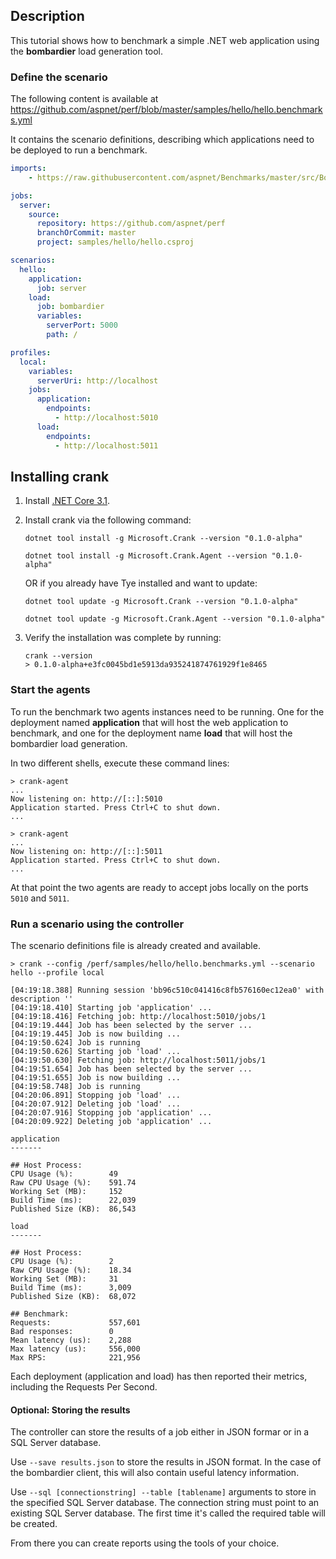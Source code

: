 ## Description

This tutorial shows how to benchmark a simple .NET web application using the __bombardier__ load generation tool.

### Define the scenario

The following content is available at https://github.com/aspnet/perf/blob/master/samples/hello/hello.benchmarks.yml

It contains the scenario definitions, describing which applications need to be deployed to run a benchmark.

```yml
imports:
    - https://raw.githubusercontent.com/aspnet/Benchmarks/master/src/BombardierClient/bombardier.yml

jobs:
  server:
    source:
      repository: https://github.com/aspnet/perf
      branchOrCommit: master
      project: samples/hello/hello.csproj

scenarios:
  hello:
    application:
      job: server
    load:
      job: bombardier
      variables:
        serverPort: 5000
        path: /

profiles:
  local:
    variables:
      serverUri: http://localhost
    jobs: 
      application:
        endpoints: 
          - http://localhost:5010
      load:
        endpoints: 
          - http://localhost:5011
```
## Installing crank

1. Install [.NET Core 3.1](<http://dot.net>).
2. Install crank via the following command:

    ```text
    dotnet tool install -g Microsoft.Crank --version "0.1.0-alpha"
    ```

    ```text
    dotnet tool install -g Microsoft.Crank.Agent --version "0.1.0-alpha"
    ```

    OR if you already have Tye installed and want to update:

    ```text
    dotnet tool update -g Microsoft.Crank --version "0.1.0-alpha"
    ```

    ```text
    dotnet tool update -g Microsoft.Crank.Agent --version "0.1.0-alpha"
    ```

3. Verify the installation was complete by running:

    ```
    crank --version
    > 0.1.0-alpha+e3fc0045bd1e5913da935241874761929f1e8465
    ```

### Start the agents

To run the benchmark two agents instances need to be running. One for the deployment named  __application__ that will host the web application to benchmark, and one for the deployment name __load__ that will host the bombardier load generation. 

In two different shells, execute these command lines:

```
> crank-agent
...
Now listening on: http://[::]:5010
Application started. Press Ctrl+C to shut down.
...
```

```
> crank-agent
...
Now listening on: http://[::]:5011
Application started. Press Ctrl+C to shut down.
...
```

At that point the two agents are ready to accept jobs locally on the ports `5010` and `5011`.

### Run a scenario using the controller

The scenario definitions file is already created and available.

```
> crank --config /perf/samples/hello/hello.benchmarks.yml --scenario hello --profile local

[04:19:18.388] Running session 'bb96c510c041416c8fb576160ec12ea0' with description ''
[04:19:18.410] Starting job 'application' ...
[04:19:18.416] Fetching job: http://localhost:5010/jobs/1
[04:19:19.444] Job has been selected by the server ...
[04:19:19.445] Job is now building ...
[04:19:50.624] Job is running
[04:19:50.626] Starting job 'load' ...
[04:19:50.630] Fetching job: http://localhost:5011/jobs/1
[04:19:51.654] Job has been selected by the server ...
[04:19:51.655] Job is now building ...
[04:19:58.748] Job is running
[04:20:06.891] Stopping job 'load' ...
[04:20:07.912] Deleting job 'load' ...
[04:20:07.916] Stopping job 'application' ...
[04:20:09.922] Deleting job 'application' ...

application
-------

## Host Process:
CPU Usage (%):        49
Raw CPU Usage (%):    591.74
Working Set (MB):     152
Build Time (ms):      22,039
Published Size (KB):  86,543

load
-------

## Host Process:
CPU Usage (%):        2
Raw CPU Usage (%):    18.34
Working Set (MB):     31
Build Time (ms):      3,009
Published Size (KB):  68,072

## Benchmark:
Requests:             557,601
Bad responses:        0
Mean latency (us):    2,288
Max latency (us):     556,000
Max RPS:              221,956
```

Each deployment (application and load) has then reported their metrics, including the Requests Per Second.

#### Optional: Storing the results

The controller can store the results of a job either in JSON formar or in a SQL Server database.

Use `--save results.json` to store the results in JSON format. In the case of the bombardier client, this will also contain useful latency information.

Use `--sql [connectionstring] --table [tablename]` arguments to store in the specified SQL Server database. The connection string must point to an existing SQL Server database. The first time it's called the required table will be created.

From there you can create reports using the tools of your choice.
